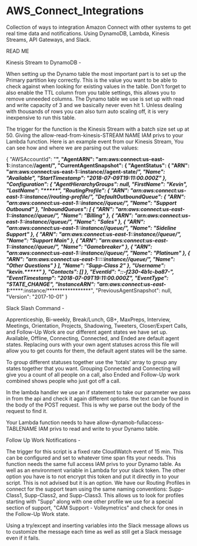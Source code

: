 # AWS_Connect_Integrations
Collection of ways to integration Amazon Connect with other systems to get real time data and notifications. Using DynamoDB, Lambda, Kinesis Streams, API Gateways, and Slack.

READ ME

Kinesis Stream to DynamoDB - 

 When setting up the Dynamo table the most important part is to set up the Primary partition key correctly. This is the value you want to be able to check against when looking for existing values in the table. Don't forget to also enable the TTL column from you table settings, this allows you to remove unneeded columns. The Dynamo table we use is set up with read and write capacity of 3 and we basically never even hit 1. Unless dealing with thousands of rows you can also turn auto scaling off, it is very inexpensive to run this table. 

The trigger for the function is the Kinesis Stream with a batch size set up at 50. Giving the allow-read-from-kinesis-STREAM NAME IAM privs to your Lambda function.
Here is an example event from our Kinesis Stream, You can see how and where we are parsing out the values:
        
{
  "AWSAccountId": "**********",
  "AgentARN": "arn:aws:connect:us-east-1:**********:instance/**********/agent/************",
  "CurrentAgentSnapshot": {
    "AgentStatus": {
      "ARN": "arn:aws:connect:us-east-1:**********:instance/**********/agent-state/*******",
      "Name": "Available",
      "StartTimestamp": "2018-07-09T19:11:00.000Z"
    },
    "Configuration": {
      "AgentHierarchyGroups": null,
      "FirstName": "Kevin",
      "LastName": "*****",
      "RoutingProfile": {
        "ARN": "arn:aws:connect:us-east-1:**********:instance/**********/routing-profile/**********",
        "DefaultOutboundQueue": {
          "ARN": "arn:aws:connect:us-east-1:**********:instance/**********/queue/**********",
          "Name": "Support Outbound"
        },
        "InboundQueues": [
          {
            "ARN": "arn:aws:connect:us-east-1:**********:instance/**********/queue/**********",
            "Name": "Billing"
          },
          {
            "ARN": "arn:aws:connect:us-east-1:**********:instance/**********/queue/**********",
            "Name": "Sales"
          },
          {
            "ARN": "arn:aws:connect:us-east-1:**********:instance/**********/queue/**********",
            "Name": "Sideline Support"
          },
          {
            "ARN": "arn:aws:connect:us-east-1:**********:instance/**********/queue/**********",
            "Name": "Support Main"
          },
          {
            "ARN": "arn:aws:connect:us-east-1:**********:instance/**********/queue/**********",
            "Name": "Gamebreaker"
          },
          {
            "ARN": "arn:aws:connect:us-east-1:**********:instance/**********/queue/**********",
            "Name": "Platinum"
          },
          {
            "ARN": "arn:aws:connect:us-east-1::**********::instance/**********/queue/**********",
            "Name": "Other Questions"
          }
        ],
        "Name": "Supp-Class 2"
      },
      "Username": "kevin.*****"
    },
    "Contacts": []
  },
  "EventId": ":**********:-f230-4b1c-ba87-**********",
  "EventTimestamp": "2018-07-09T19:11:00.000Z",
  "EventType": "STATE_CHANGE",
  "InstanceARN": "arn:aws:connect:us-east-1:**********:instance/*****************",
  "PreviousAgentSnapshot": null,
  "Version": "2017-10-01"
}



Slack Slash Command -

Apprenticeship, Bi-weekly, Break/Lunch, GB+, MaxPreps, Interview, Meetings, Orientation, Projects, Shadowing, Tweeters, Closer/Expert Calls, and Follow-Up Work are our different agent states we have set up.  Available, Offline, Connecting, Connected, and Ended are default agent states. Replacing ours with your own agent statuses across this file will allow you to get counts for them, the default agent states will be the same.

To group different statuses together use the 'totals' array to group any states together that you want. Grouping Connected and Connecting will give you a count of all people on a call, also Ended and Follow-Up work combined shows people who just got off a call.

In the lambda handler we use an if statement to take our parameter we pass in from the api and check it again different options. the text can be found in the body of the POST request. This is why we parse out the body of the request to find it.

Your Lambda function needs to have allow-dynamob-fullaccess-TABLENAME IAM privs to read and write to your Dynamo table.


Follow Up Work Notifications - 

The trigger for this script is a fixed rate CloudWatch event of 15 min. This can be configured and set to whatever time span fits your needs. This function needs the same full access IAM privs to your Dynamo table. As well as an environment variable in Lambda for your slack token. The other option you have is to not encrypt this token and put it directly in to your script. This is not advised but it is an option. We have our Routing Profiles in connect for the support team using the same naming conventions: Supp-Class1, Supp-Class2, and Supp-Class3. This allows us to look for profiles starting with "Supp" along with one other profile we use for a special section of support, "CAM Support - Volleymetrics" and check for ones in the Follow-Up Work state.

Using a try/except and inserting variables into the Slack message allows us to customize the message each time as well as still get a Slack message even if it fails.